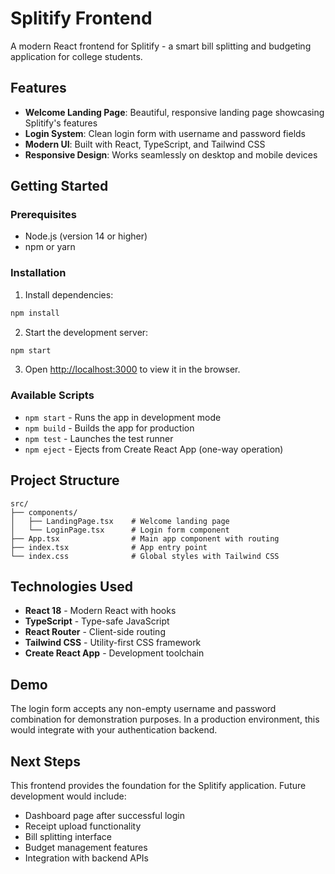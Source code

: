 # Splitify Frontend

A modern React frontend for Splitify - a smart bill splitting and budgeting application for college students.

## Features

- **Welcome Landing Page**: Beautiful, responsive landing page showcasing Splitify's features
- **Login System**: Clean login form with username and password fields
- **Modern UI**: Built with React, TypeScript, and Tailwind CSS
- **Responsive Design**: Works seamlessly on desktop and mobile devices

## Getting Started

### Prerequisites

- Node.js (version 14 or higher)
- npm or yarn

### Installation

1. Install dependencies:
```bash
npm install
```

2. Start the development server:
```bash
npm start
```

3. Open [http://localhost:3000](http://localhost:3000) to view it in the browser.

### Available Scripts

- `npm start` - Runs the app in development mode
- `npm build` - Builds the app for production
- `npm test` - Launches the test runner
- `npm eject` - Ejects from Create React App (one-way operation)

## Project Structure

```
src/
├── components/
│   ├── LandingPage.tsx    # Welcome landing page
│   └── LoginPage.tsx      # Login form component
├── App.tsx                # Main app component with routing
├── index.tsx              # App entry point
└── index.css              # Global styles with Tailwind CSS
```

## Technologies Used

- **React 18** - Modern React with hooks
- **TypeScript** - Type-safe JavaScript
- **React Router** - Client-side routing
- **Tailwind CSS** - Utility-first CSS framework
- **Create React App** - Development toolchain

## Demo

The login form accepts any non-empty username and password combination for demonstration purposes. In a production environment, this would integrate with your authentication backend.

## Next Steps

This frontend provides the foundation for the Splitify application. Future development would include:

- Dashboard page after successful login
- Receipt upload functionality
- Bill splitting interface
- Budget management features
- Integration with backend APIs

